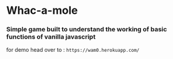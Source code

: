 # Whac-a-mole

### Simple game built to understand the working of basic functions of vanilla javascript

for demo head over to : `https://wam0.herokuapp.com/`

